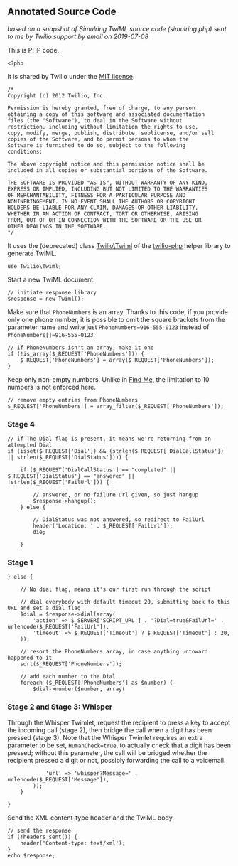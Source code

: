 ## Annotated Source Code

*based on a snapshot of Simulring TwiML source code (simulring.php)
sent to me by Twilio support by email on 2019-07-08*

This is PHP code.

```
<?php
```

It is shared by Twilio under the
[MIT license](https://opensource.org/licenses/MIT).

```
/*
Copyright (c) 2012 Twilio, Inc.

Permission is hereby granted, free of charge, to any person
obtaining a copy of this software and associated documentation
files (the "Software"), to deal in the Software without
restriction, including without limitation the rights to use,
copy, modify, merge, publish, distribute, sublicense, and/or sell
copies of the Software, and to permit persons to whom the
Software is furnished to do so, subject to the following
conditions:

The above copyright notice and this permission notice shall be
included in all copies or substantial portions of the Software.

THE SOFTWARE IS PROVIDED "AS IS", WITHOUT WARRANTY OF ANY KIND,
EXPRESS OR IMPLIED, INCLUDING BUT NOT LIMITED TO THE WARRANTIES
OF MERCHANTABILITY, FITNESS FOR A PARTICULAR PURPOSE AND
NONINFRINGEMENT. IN NO EVENT SHALL THE AUTHORS OR COPYRIGHT
HOLDERS BE LIABLE FOR ANY CLAIM, DAMAGES OR OTHER LIABILITY,
WHETHER IN AN ACTION OF CONTRACT, TORT OR OTHERWISE, ARISING
FROM, OUT OF OR IN CONNECTION WITH THE SOFTWARE OR THE USE OR
OTHER DEALINGS IN THE SOFTWARE.
*/
```

It uses the (deprecated) class
[Twilio\Twiml](https://www.twilio.com/docs/libraries/reference/twilio-php/5.34.1/class-Twilio.Twiml.html)
of the [twilio-php](https://github.com/twilio/twilio-php) helper library
to generate TwiML.

```
use Twilio\Twiml;
```

Start a new TwiML document.

```
// initiate response library
$response = new Twiml();
```

Make sure that `PhoneNumbers` is an array. Thanks to this code, if you
provide only one phone number, it is possible to omit the square brackets
from the parameter name and write just `PhoneNumbers=916-555-0123` instead
of `PhoneNumbers[]=916-555-0123`.

```
// if PhoneNumbers isn't an array, make it one
if (!is_array($_REQUEST['PhoneNumbers'])) {
	$_REQUEST['PhoneNumbers'] = array($_REQUEST['PhoneNumbers']);
}
```

Keep only non-empty numbers. Unlike in
[Find Me](../funlet-find-me/findme.php.md),
the limitation to 10 numbers is not enforced here.

```
// remove empty entries from PhoneNumbers
$_REQUEST['PhoneNumbers'] = array_filter($_REQUEST['PhoneNumbers']);
```

### Stage 4

```
// if The Dial flag is present, it means we're returning from an attempted Dial
if (isset($_REQUEST['Dial']) && (strlen($_REQUEST['DialCallStatus']) || strlen($_REQUEST['DialStatus']))) {

	if ($_REQUEST['DialCallStatus'] == "completed" || $_REQUEST['DialStatus'] == "answered" || !strlen($_REQUEST['FailUrl'])) {

		// answered, or no failure url given, so just hangup
		$response->hangup();
	} else {

		// DialStatus was not answered, so redirect to FailUrl
		header('Location: ' . $_REQUEST['FailUrl']);
		die;

	}
```

### Stage 1

```
} else {

	// No dial flag, means it's our first run through the script

	// dial everybody with default timeout 20, submitting back to this URL and set a dial flag
	$dial = $response->dial(array(
		'action' => $_SERVER['SCRIPT_URL'] . '?Dial=true&FailUrl=' . urlencode($_REQUEST['FailUrl']),
		'timeout' => $_REQUEST['Timeout'] ? $_REQUEST['Timeout'] : 20,
	));

	// resort the PhoneNumbers array, in case anything untoward happened to it
	sort($_REQUEST['PhoneNumbers']);

	// add each number to the Dial
	foreach ($_REQUEST['PhoneNumbers'] as $number) {
		$dial->number($number, array(
```

### Stage 2 and Stage 3: Whisper

Through the Whisper Twimlet, request the recipient to press a key to accept
the incoming call (stage 2), then bridge the call when a digit has been
pressed (stage 3). Note that the Whisper Twimlet requires an extra parameter
to be set, `HumanCheck=true`, to actually check that a digit has been pressed;
without this parameter, the call will be bridged whether the recipient pressed
a digit or not, possibly forwarding the call to a voicemail.

```
			'url' => 'whisper?Message=' . urlencode($_REQUEST['Message']),
		));
	}

}
```

Send the XML content-type header and the TwiML body.

```
// send the response
if (!headers_sent()) {
	header('Content-type: text/xml');
}
echo $response;
```
